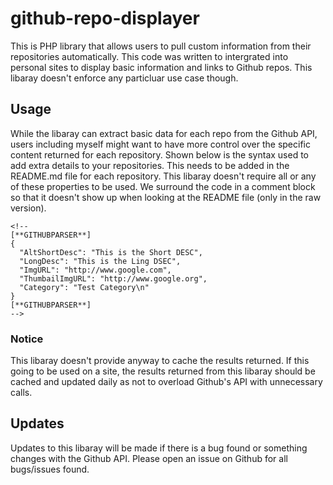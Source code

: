 # github-repo-displayer
This is PHP library that allows users to pull custom information from their repositories automatically. This code was written to intergrated into personal sites to display basic information and links to Github repos. This libaray doesn't enforce any particluar use case though.



## Usage
While the libaray can extract basic data for each repo from the Github API, users including myself might want to have more control over the specific content returned for each repository. Shown below is the syntax used to add extra details to your repositories. This needs to be added in the README.md file for each repository. This libaray doesn't require all or any of these properties to be used. We surround the code in a comment block so that it doesn't show up when looking at the README file (only in the raw version).

```
<!--
[**GITHUBPARSER**]
{
  "AltShortDesc": "This is the Short DESC",
  "LongDesc": "This is the Ling DSEC",
  "ImgURL": "http://www.google.com",
  "ThumbailImgURL": "http://www.google.org",
  "Category": "Test Category\n"
}
[**GITHUBPARSER**]
-->
```

### Notice
This libaray doesn't provide anyway to cache the results returned. If this going to be used on a site, the results returned from this libaray should be cached and updated daily as not to overload Github's API with unnecessary calls.


## Updates
Updates to this libaray will be made if there is a bug found or something changes with the Github API. Please open an issue on Github for all bugs/issues found.


<!--
[**GITHUBPARSER**]
{
  "Icon": "fa-code-fork"
}
[**GITHUBPARSER**]
-->
